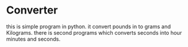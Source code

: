 # Converter

this is simple program in python. it convert pounds in to grams and Kilograms. there is second programs which converts seconds into hour minutes and seconds. 
